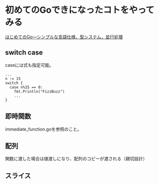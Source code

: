 # 初めてのGoできになったコトをやってみる
[はじめてのGo―シンプルな言語仕様，型システム，並行処理](http://gihyo.jp/dev/feature/01/go_4beginners)

## switch case
caseには式も指定可能。

```
...
n := 15
switch {
  case n%15 == 0:
    fmt.Println("FizzBuzz")
    ...
}
```

## 即時関数
immediate_function.goを参照のこと。

## 配列
関数に渡した場合は値渡しになり、配列のコピーが渡される（親切設計）

## スライス
